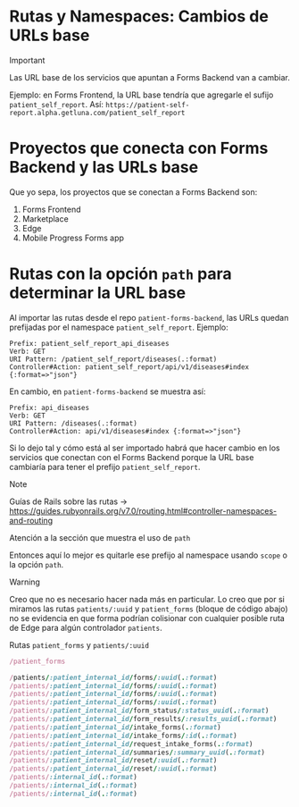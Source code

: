 # Rutas y Namespaces: Cambios de URLs base

> [!Important]
> Las URL base de los servicios que apuntan a Forms Backend van a cambiar.
> 
> Ejemplo: en Forms Frontend, la URL base tendría que agregarle el sufijo `patient_self_report`. Así:
> `https://patient-self-report.alpha.getluna.com/patient_self_report`

# Proyectos que conecta con Forms Backend y las URLs base

Que yo sepa, los proyectos que se conectan a Forms Backend son:

1. Forms Frontend
2. Marketplace
3. Edge
4. Mobile Progress Forms app


# Rutas con la opción `path`  para determinar la URL base

Al importar las rutas desde el repo `patient-forms-backend`, las URLs quedan prefijadas por el namespace `patient_self_report`. Ejemplo:
```
Prefix: patient_self_report_api_diseases
Verb: GET
URI Pattern: /patient_self_report/diseases(.:format)
Controller#Action: patient_self_report/api/v1/diseases#index {:format=>"json"}
```

En cambio, en `patient-forms-backend` se muestra así:
```
Prefix: api_diseases
Verb: GET
URI Pattern: /diseases(.:format)
Controller#Action: api/v1/diseases#index {:format=>"json"}
```

Si lo dejo tal y cómo está al ser importado habrá que hacer cambio en los servicios que conectan con el Forms Backend porque la URL base cambiaría para tener el prefijo `patient_self_report`.

> [!Note]
> Guías de Rails sobre las rutas -> https://guides.rubyonrails.org/v7.0/routing.html#controller-namespaces-and-routing
> 
> Atención a la sección que muestra el uso de `path`

Entonces aquí lo mejor es quitarle ese prefijo al namespace usando `scope` o la opción `path`.

> [!Warning]
> Creo que no es necesario hacer nada más en particular. Lo creo que por si miramos las rutas `patients/:uuid` y `patient_forms` (bloque de código abajo) no se evidencia en que forma podrían colisionar con cualquier posible ruta de Edge para algún controlador `patients`.

Rutas `patient_forms` y `patients/:uuid`
```ruby
/patient_forms

/patients/:patient_internal_id/forms/:uuid(.:format)
/patients/:patient_internal_id/forms/:uuid(.:format)
/patients/:patient_internal_id/forms/:uuid(.:format)
/patients/:patient_internal_id/forms/:uuid(.:format)
/patients/:patient_internal_id/form_status/:status_uuid(.:format)
/patients/:patient_internal_id/form_results/:results_uuid(.:format)
/patients/:patient_internal_id/intake_forms(.:format)
/patients/:patient_internal_id/intake_forms/:id(.:format)
/patients/:patient_internal_id/request_intake_forms(.:format)
/patients/:patient_internal_id/summaries/:summary_uuid(.:format)
/patients/:patient_internal_id/reset/:uuid(.:format)
/patients/:patient_internal_id/reset/:uuid(.:format)
/patients/:internal_id(.:format)
/patients/:internal_id(.:format)
/patients/:internal_id(.:format)
```